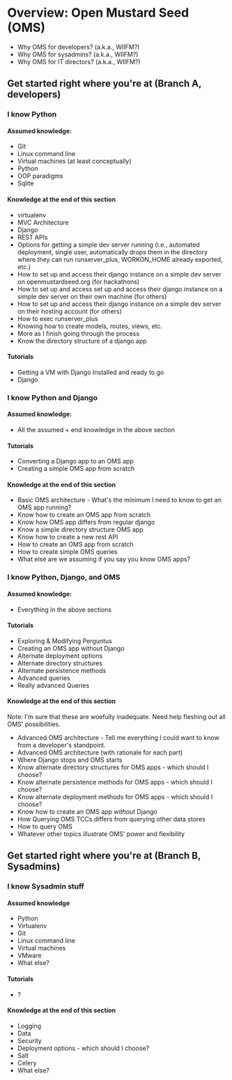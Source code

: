 # Overview: Open Mustard Seed (OMS)
* Why OMS for developers? (a.k.a., WIIFM?)
* Why OMS for sysadmins? (a.k.a., WIIFM?)
* Why OMS for IT directors? (a.k.a., WIIFM?)

## Get started right where you're at (Branch A, developers)
### I know Python

#### Assumed knowledge:
* Git
* Linux command line
* Virtual machines (at least conceptually)
* Python
* OOP paradigms
* Sqlite

#### Knowledge at the end of this section
* virtualenv
* MVC Architecture
* Django
* REST APIs
* Options for getting a simple dev server running (i.e., automated deployment, single user, automatically drops them in the directory where they can run runserver_plus, WORKON_HOME already exported, etc.)
* How to set up and access their django instance on a simple dev server on openmustardseed.org (for hackathons)
* How to set up and access set up and access their django instance on a simple dev server on their own machine (for others)
* How to set up and access their django instance on a simple dev server on their hosting account (for others)
* How to exec runserver_plus
* Knowing how to create models, routes, views, etc.
* More as I finish going through the process
* Know the directory structure of a django app

#### Tutorials
* Getting a VM with Django Installed and ready to go
* Django

### I know Python and Django

#### Assumed knowledge:
* All the assumed + end knowledge in the above section

#### Tutorials
* Converting a Django app to an OMS app
* Creating a simple OMS app from scratch

#### Knowledge at the end of this section
* Basic OMS architecture - What's the minimum I need to know to get an OMS app running?
* Know how to create an OMS app from scratch
* Know how OMS app differs from regular django
* Know a simple directory structure OMS app
* Know how to create a new rest API
* How to create an OMS app from scratch
* How to create simple OMS queries
* What else are we assuming if you say you know OMS apps?

### I know Python, Django, and OMS

#### Assumed knowledge:
* Everything in the above sections

#### Tutorials
* Exploring & Modifying Perguntus
* Creating an OMS app without Django
* Alternate deployment options
* Alternate directory structures
* Alternate persistence methods
* Advanced queries
* Really advanced Queries

#### Knowledge at the end of this section

Note: I'm sure that these are woefully inadequate. Need help fleshing out all OMS' possibilities.

* Advanced OMS architecture - Tell me everything I could want to know from a developer's standpoint.
* Advanced OMS architecture (with rationale for each part)
* Where Django stops and OMS starts 
* Know alternate directory structures for OMS apps - which should I choose?
* Know alternate persistence methods for OMS apps - which should I choose?
* Know alternate deployment methods for OMS apps - which should I choose?
* Know how to create an OMS app *without* Django
* How Querying OMS TCCs differs from querying other data stores
* How to query OMS
* Whatever other topics illustrate OMS' power and flexibility



## Get started right where you're at (Branch B, Sysadmins)

### I know Sysadmin stuff

#### Assumed knowledge
* Python
* Virtualenv
* Git
* Linux command line
* Virtual machines
* VMware
* What else?

#### Tutorials
* ?

#### Knowledge at the end of this section
* Logging
* Data
* Security
* Deployment options - which should I choose?
* Salt
* Celery
* What else?